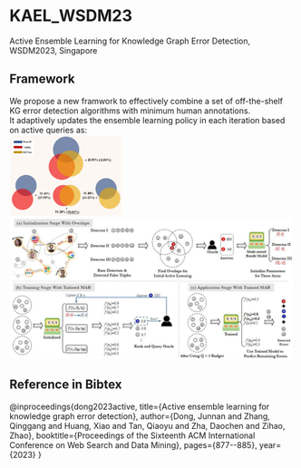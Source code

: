 # KAEL_WSDM23
Active Ensemble Learning for Knowledge Graph Error Detection, WSDM2023, Singapore

## Framework
We propose a new framwork to effectively combine a set of off-the-shelf KG error detection algorithms with minimum human annotations.<br>
It adaptively updates the ensemble learning policy in each iteration based on active queries as:<br>
<img src="/images/KAEL_running.jpg" alt="KAEL_running" width="200"/>
<img src="/images/KAEL.jpg" alt="KAEL" width="500"/>


## Reference in Bibtex

@inproceedings{dong2023active,
  title={Active ensemble learning for knowledge graph error detection},
  author={Dong, Junnan and Zhang, Qinggang and Huang, Xiao and Tan, Qiaoyu and Zha, Daochen and Zihao, Zhao},
  booktitle={Proceedings of the Sixteenth ACM International Conference on Web Search and Data Mining},
  pages={877--885},
  year={2023}
}
